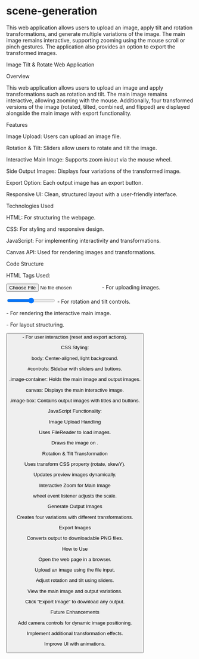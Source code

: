 # scene-generation
This web application allows users to upload an image, apply tilt and rotation transformations, and generate multiple variations of the image. The main image remains interactive, supporting zooming using the mouse scroll or pinch gestures. The application also provides an option to export the transformed images.

Image Tilt & Rotate Web Application

Overview

This web application allows users to upload an image and apply transformations such as rotation and tilt. The main image remains interactive, allowing zooming with the mouse. Additionally, four transformed versions of the image (rotated, tilted, combined, and flipped) are displayed alongside the main image with export functionality.

Features

Image Upload: Users can upload an image file.

Rotation & Tilt: Sliders allow users to rotate and tilt the image.

Interactive Main Image: Supports zoom in/out via the mouse wheel.

Side Output Images: Displays four variations of the transformed image.

Export Option: Each output image has an export button.

Responsive UI: Clean, structured layout with a user-friendly interface.

Technologies Used

HTML: For structuring the webpage.

CSS: For styling and responsive design.

JavaScript: For implementing interactivity and transformations.

Canvas API: Used for rendering images and transformations.

Code Structure

HTML Tags Used:

<input type="file"> - For uploading images.

<input type="range"> - For rotation and tilt controls.

<canvas> - For rendering the interactive main image.

<div> - For layout structuring.

<button> - For user interaction (reset and export actions).

CSS Styling:

body: Center-aligned, light background.

#controls: Sidebar with sliders and buttons.

.image-container: Holds the main image and output images.

canvas: Displays the main interactive image.

.image-box: Contains output images with titles and buttons.

JavaScript Functionality:

Image Upload Handling

Uses FileReader to load images.

Draws the image on <canvas>.

Rotation & Tilt Transformation

Uses transform CSS property (rotate, skewY).

Updates preview images dynamically.

Interactive Zoom for Main Image

wheel event listener adjusts the scale.

Generate Output Images

Creates four variations with different transformations.

Export Images

Converts <canvas> output to downloadable PNG files.

How to Use

Open the web page in a browser.

Upload an image using the file input.

Adjust rotation and tilt using sliders.

View the main image and output variations.

Click "Export Image" to download any output.

Future Enhancements

Add camera controls for dynamic image positioning.

Implement additional transformation effects.

Improve UI with animations.
